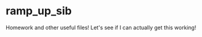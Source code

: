 ramp_up_sib
===========

Homework and other useful files!
Let's see if I can actually get this working!
